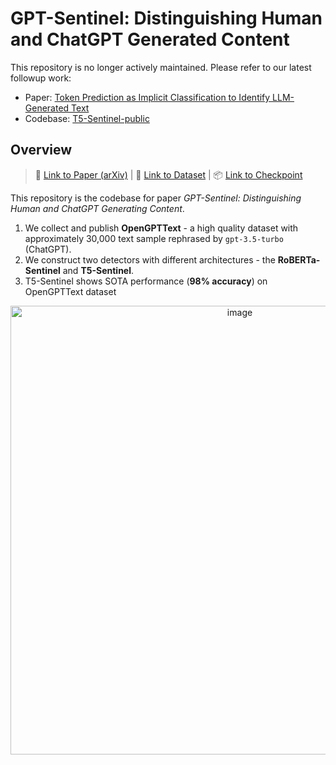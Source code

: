 # GPT-Sentinel: Distinguishing Human and ChatGPT Generated Content

This repository is no longer actively maintained. Please refer to our latest followup work:

- Paper: [Token Prediction as Implicit Classification to Identify LLM-Generated Text
](https://aclanthology.org/2023.emnlp-main.810/)
- Codebase: [T5-Sentinel-public](https://github.com/MarkChenYutian/T5-Sentinel-public)

## Overview

> :page_facing_up: [Link to Paper (arXiv)](https://arxiv.org/abs/2305.07969) | :floppy_disk: [Link to Dataset](https://drive.google.com/drive/folders/1Vnr-_nJWT4VXE-1wK38YSsCD4GcP6mk_?usp=share_link) | :package: [Link to Checkpoint](https://drive.google.com/drive/folders/17IPZUaJ3Dd2LzsS8ezkelCfs5dMDOluD?usp=share_link)

This repository is the codebase for paper *GPT-Sentinel: Distinguishing Human and ChatGPT Generating Content*.

1. We collect and publish **OpenGPTText** - a high quality dataset with approximately 30,000 text sample rephrased by `gpt-3.5-turbo` (ChatGPT).
2. We construct two detectors with different architectures - the **RoBERTa-Sentinel** and **T5-Sentinel**.
3. T5-Sentinel shows SOTA performance (**98% accuracy**) on OpenGPTText dataset

<p align="center">
<img width="718" alt="image" src="https://github.com/MarkChenYutian/GPT-Sentinel-public/assets/47029019/8a2125b6-3ba2-40ec-8310-52469f91aebd">
</p>
